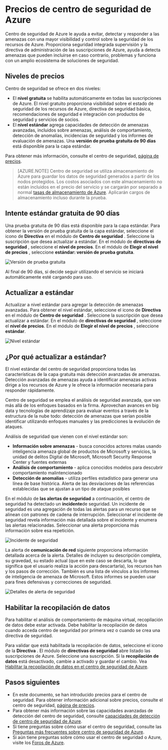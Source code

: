 <properties
   pageTitle="Centro de seguridad precios | Microsoft Azure"
   description="En este artículo se proporciona información sobre precios para el centro de seguridad de Azure."
   services="security-center"
   documentationCenter="na"
   authors="TerryLanfear"
   manager="MBaldwin"
   editor=""/>

<tags
   ms.service="security-center"
   ms.devlang="na"
   ms.topic="article"
   ms.tgt_pltfrm="na"
   ms.workload="na"
   ms.date="10/12/2016"
   ms.author="terrylan"/>

# <a name="azure-security-center-pricing"></a>Precios de centro de seguridad de Azure

Centro de seguridad de Azure le ayuda a evitar, detectar y responder a las amenazas con una mayor visibilidad y control sobre la seguridad de los recursos de Azure. Proporciona seguridad integrada supervisión y la directiva de administración de las suscripciones de Azure, ayuda a detecta amenazas que pueden incluirse en caso contrario, problemas y funciona con un amplio ecosistema de soluciones de seguridad.

## <a name="pricing-tiers"></a>Niveles de precios

Centro de seguridad se ofrece en dos niveles:

- El **nivel gratuita** se habilita automáticamente en todas las suscripciones de Azure. El nivel gratuito proporciona visibilidad sobre el estado de seguridad de los recursos de Azure, directiva de seguridad básica, recomendaciones de seguridad e integración con productos de seguridad y servicios de socios.
- El **nivel estándar** agrega capacidades de detección de amenazas avanzadas, incluidos sobre amenazas, análisis de comportamiento, detección de anomalías, incidencias de seguridad y los informes de evaluación de amenazas. Una **versión de prueba gratuita de 90 días** está disponible para la capa estándar.

Para obtener más información, consulte el centro de seguridad, [página de precios](https://azure.microsoft.com/pricing/details/security-center/).

> [AZURE.NOTE] Centro de seguridad se utiliza almacenamiento de Azure para guardar los datos de seguridad generados a partir de los nodos protegidos. Los costos asociados con este almacenamiento no están incluidos en el precio del servicio y se cargarán por separado a normal [tasas de almacenamiento de Azure](https://azure.microsoft.com/pricing/details/storage/blobs/). Aplicarán cargos de almacenamiento incluso durante la prueba.

## <a name="try-standard-free-for-90-days"></a>Intente estándar gratuita de 90 días

Una prueba gratuita de 90 días está disponible para la capa estándar. Para obtener la versión de prueba gratuita de la capa estándar, seleccione el icono de **Directiva** en el módulo de **Centro de seguridad** . Seleccione la suscripción que desea actualizar a estándar. En el módulo de **directivas de seguridad** , seleccione el **nivel de precios**. En el módulo de **Elegir el nivel de precios** , seleccione **estándar: versión de prueba gratuita**.

![Versión de prueba gratuita][1]

Al final de 90 días, si decide seguir utilizando el servicio se iniciará automáticamente esté cargando para uso.

## <a name="upgrade-to-standard"></a>Actualizar a estándar

Actualizar a nivel estándar para agregar la detección de amenazas avanzadas. Para obtener el nivel estándar, seleccione el icono de **Directiva** en el módulo de **Centro de seguridad** . Seleccione la suscripción que desea actualizar a estándar. En el módulo de **directivas de seguridad** , seleccione el **nivel de precios**. En el módulo de **Elegir el nivel de precios** , seleccione **estándar**.

![Nivel estándar][2]

## <a name="why-upgrade-to-standard"></a>¿Por qué actualizar a estándar?

El nivel estándar del centro de seguridad proporciona todas las características de la capa gratuita más detección avanzadas de amenazas. Detección avanzadas de amenazas ayuda a identificar amenazas activas dirige a los recursos de Azure y le ofrece la información necesaria para responder rápidamente.

Centro de seguridad se emplea el análisis de seguridad avanzada, que van más allá de los enfoques basados en la firma. Aprovechan avances en big data y tecnologías de aprendizaje para evaluar eventos a través de la estructura de la nube todo: detección de amenazas que serían posible identificar utilizando enfoques manuales y las predicciones la evolución de ataques.

Análisis de seguridad que vienen con el nivel estándar son:

- **Información sobre amenazas** - busca conocidos actores malas usando inteligencia amenaza global de productos de Microsoft y servicios, la unidad de delitos Digital de Microsoft, Microsoft Security Response Center y fuentes externas
- **Análisis de comportamiento** - aplica conocidos modelos para descubrir comportamiento malintencionado
- **Detección de anomalías** - utiliza perfiles estadístico para generar una línea de base histórica. Alerta de las desviaciones de las referencias establecidas que se ajustan a un tipo de ataque posibles

En el módulo de **las alertas de seguridad** a continuación, el centro de seguridad ha detectado un **incidente**de seguridad. Un incidente de seguridad es una agregación de todas las alertas para un recurso que se alinean con patrones de cadena de interrupción. Seleccionar el incidente de seguridad revela información más detallada sobre el incidente y enumera las alertas relacionadas. Seleccionar una alerta proporciona más información sobre esa repetición.

![Incidente de seguridad][3]

La alerta de **comunicación de red** siguiente proporciona información detallada acerca de la alerta. Detalles de incluyen su descripción completa, su gravedad, su estado actual (que en este caso se descarta, lo que significa que el usuario realiza la acción para descartarla), los recursos han y los pasos de corrección. También es una lista de vínculos a los informes de inteligencia de amenaza de Microsoft. Estos informes se pueden usar para fines defensivas y correcciones de seguridad.

![Detalles de alerta de seguridad][4]

## <a name="enable-data-collection"></a>Habilitar la recopilación de datos

Para habilitar el análisis de comportamiento de máquina virtual, recopilación de datos debe estar activada. Debe habilitar la recopilación de datos cuando acceda centro de seguridad por primera vez o cuando se crea una directiva de seguridad.

Para validar que está habilitada la recopilación de datos, seleccione el icono de la **Directiva** . El módulo de **directivas de seguridad** abre listado las suscripciones de Azure. Seleccione una suscripción. Si la **recopilación de datos** está desactivado, cambie a activado y guardar el cambio. Vea [Habilitar la recopilación de datos en el centro de seguridad de Azure](security-center-enable-data-collection.md).

## <a name="next-steps"></a>Pasos siguientes

- En este documento, se han introducido precios para el centro de seguridad. Para obtener información adicional sobre precios, consulte el centro de seguridad, [página de precios](https://azure.microsoft.com/pricing/details/security-center/).
- Para obtener más información sobre las capacidades avanzadas de detección del centro de seguridad, consulte [capacidades de detección de centro de seguridad de Azure](security-center-detection-capabilities.md).
- Si tiene preguntas sobre cómo usar el centro de seguridad, consulte las [Preguntas más frecuentes sobre centro de seguridad de Azure](security-center-faq.md).
- Si aún tiene preguntas sobre cómo usar el centro de seguridad o Azure, visite los [Foros de Azure](https://social.msdn.microsoft.com/Forums/home?forum=AzureSecurityCenter&filter=alltypes&sort=lastpostdesc).

<!--Image references-->
[1]: ./media/security-center-pricing/free-trial.png
[2]: ./media/security-center-pricing/standard.png
[3]: ./media/security-center-pricing/incident.png
[4]: ./media/security-center-pricing/network-alert.png

